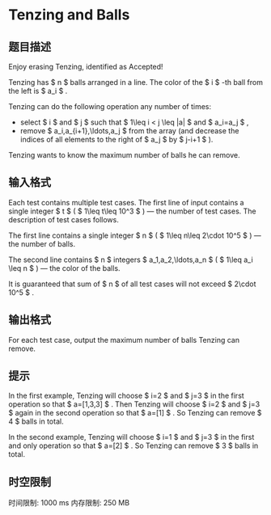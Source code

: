 # Tenzing and Balls

## 题目描述

Enjoy erasing Tenzing, identified as Accepted!



Tenzing has $ n $ balls arranged in a line. The color of the $ i $ -th ball from the left is $ a_i $ .

Tenzing can do the following operation any number of times:

- select $ i $ and $ j $ such that $ 1\leq i < j \leq |a| $ and $ a_i=a_j $ ,
- remove $ a_i,a_{i+1},\ldots,a_j $ from the array (and decrease the indices of all elements to the right of $ a_j $ by $ j-i+1 $ ).

Tenzing wants to know the maximum number of balls he can remove.

## 输入格式

Each test contains multiple test cases. The first line of input contains a single integer $ t $ ( $ 1\leq t\leq 10^3 $ ) — the number of test cases. The description of test cases follows.

The first line contains a single integer $ n $ ( $ 1\leq n\leq 2\cdot 10^5 $ ) — the number of balls.

The second line contains $ n $ integers $ a_1,a_2,\ldots,a_n $ ( $ 1\leq a_i \leq n $ ) — the color of the balls.

It is guaranteed that sum of $ n $ of all test cases will not exceed $ 2\cdot 10^5 $ .

## 输出格式

For each test case, output the maximum number of balls Tenzing can remove.

## 提示

In the first example, Tenzing will choose $ i=2 $ and $ j=3 $ in the first operation so that $ a=[1,3,3] $ . Then Tenzing will choose $ i=2 $ and $ j=3 $ again in the second operation so that $ a=[1] $ . So Tenzing can remove $ 4 $ balls in total.

In the second example, Tenzing will choose $ i=1 $ and $ j=3 $ in the first and only operation so that $ a=[2] $ . So Tenzing can remove $ 3 $ balls in total.

## 时空限制

时间限制: 1000 ms
内存限制: 250 MB
